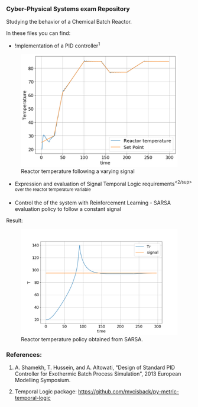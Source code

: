 ### Cyber-Physical Systems exam Repository

Studying the behavior of a Chemical Batch Reactor.

In these files you can find:

* !mplementation of a PID controller<sup>1</sup>

<figure>
  <img src="Images/reactor_temperature.png" width=500px>
  <figcaption>
      Reactor temperature following a varying signal
  </figcaption>
</figure>

* Expression and evaluation of Signal Temporal Logic requirements<sup><2/sup> over the reactor temperature variable

* Control the of the system with Reinforcement Learning - SARSA evaluation policy to follow a constant signal

Result:

<figure>
  <img src="Images/rl_output.png" width=500px>
  <figcaption>
      Reactor temperature policy obtained from SARSA.
  </figcaption>
</figure>

### References:

1) A. Shamekh, T. Hussein, and A. Altowati, "Design of Standard PID Controller for Exothermic Batch Process Simulation", 2013 European Modelling Symposium.

2) Temporal Logic package: https://github.com/mvcisback/py-metric-temporal-logic
